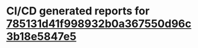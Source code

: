 # CI/CD generated reports for [785131d41f998932b0a367550d96c3b18e5847e5](https://github.com/hydephp/develop/commit/785131d41f998932b0a367550d96c3b18e5847e5)
